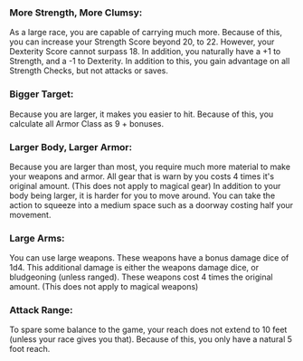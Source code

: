 ### More Strength, More Clumsy:
As a large race, you are capable of carrying much more. Because of this, you can increase your Strength Score beyond 20, to 22. However, your Dexterity Score cannot surpass 18. In addition, you naturally have a +1 to Strength, and a -1 to Dexterity. 
In addition to this, you gain advantage on all Strength Checks, but not attacks or saves. 
### Bigger Target:
Because you are larger, it makes you easier to hit. Because of this, you calculate all Armor Class as 9 + bonuses. 
### Larger Body, Larger Armor:
Because you are larger than most, you require much more material to make your weapons and armor. All gear that is warn by you costs 4 times it's original amount. (This does not apply to magical gear)
In addition to your body being larger, it is harder for you to move around. You can take the action to squeeze into a medium space such as a doorway costing half your movement.
### Large Arms:
You can use large weapons. These weapons have a bonus damage dice of 1d4. This additional damage is either the weapons damage dice, or bludgeoning (unless ranged). These weapons cost 4 times the original amount. (This does not apply to magical weapons)
### Attack Range:
To spare some balance to the game, your reach does not extend to 10 feet (unless your race gives you that). Because of this, you only have a natural 5 foot reach. 